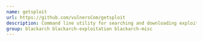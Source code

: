 ```yaml
---
name: getsploit
url: https://github.com/vulnersCom/getsploit
description: Command line utility for searching and downloading exploits.
group: blackarch blackarch-exploitation blackarch-misc
---
```

